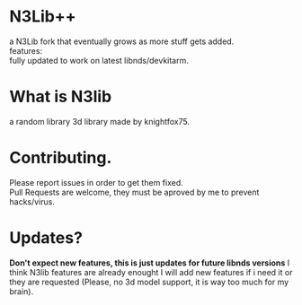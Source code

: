 # N3Lib++

a N3Lib fork that eventually grows as more stuff gets added.<br>
features:<br>
fully updated to work on latest libnds/devkitarm.<br>
<h1> What is N3lib</h1></p>
a random library 3d library made by knightfox75.<br>
<h1> Contributing. </h1>
Please report issues in order to get them fixed.<br>
Pull Requests are welcome, they must be aproved by me to prevent hacks/virus.</p>
<h1>Updates?</h1></p>
<strong>Don't expect new features, this is just updates for future libnds versions</strong> I think N3lib features are already enought
I will add new features if i need it or they are requested (Please, no 3d model support, it is way too much for my brain).

